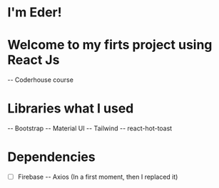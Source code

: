# I'm Eder!
# Welcome to my firts project using React Js 
-- Coderhouse course 

# Libraries what I used

-- Bootstrap 
-- Material UI 
-- Tailwind 
-- react-hot-toast

# Dependencies

- [ ] Firebase 
-- Axios (In a first moment, then I replaced it)
